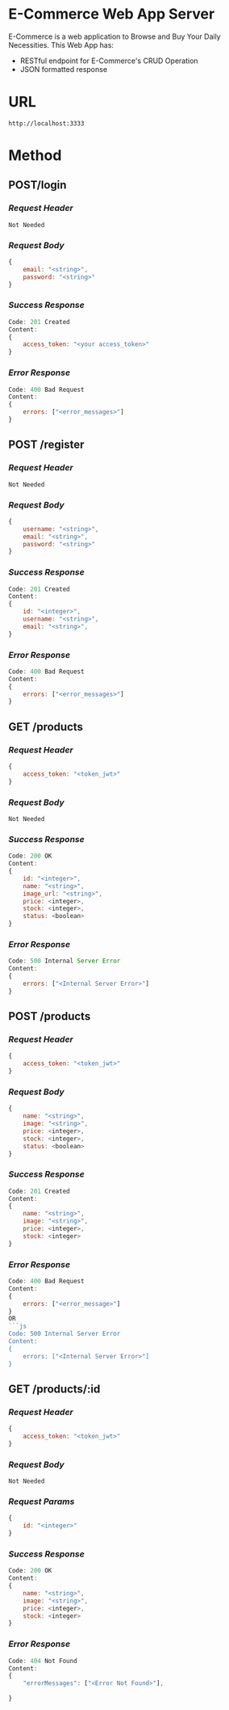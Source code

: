 # E-Commerce Web App Server
E-Commerce is a web application to Browse and Buy Your Daily Necessities. This Web App has:
- RESTful endpoint for E-Commerce's CRUD Operation
- JSON formatted response

# URL
```
http://localhost:3333
```
# Method
## POST/login
### *Request Header*

```Not Needed```
### *Request Body*

```js
{
    email: "<string>",
    password: "<string>"
}
```
### *Success Response*
```js
Code: 201 Created
Content: 
{
    access_token: "<your access_token>"
}
```

### *Error Response*
```js
Code: 400 Bad Request
Content:
{
    errors: ["<error_messages>"]
}
```

## POST /register
### *Request Header*

```Not Needed```
### *Request Body*

```js
{
    username: "<string>",
    email: "<string>",
    password: "<string>"
}
```
### *Success Response*
```js
Code: 201 Created
Content: 
{
    id: "<integer>",  
    username: "<string>",
    email: "<string>",
}
```

### *Error Response*
```js
Code: 400 Bad Request
Content:
{
    errors: ["<error_messages>"]
}
```

## GET /products
### *Request Header*

```js
{
    access_token: "<token_jwt>"
}
```
### *Request Body*

```
Not Needed
```
### *Success Response*
```js
Code: 200 OK
Content: 
{
    id: "<integer>",  
    name: "<string>",
    image_url: "<string>",
    price: <integer>,
    stock: <integer>,
    status: <boolean>
}
```

### *Error Response*
```js
Code: 500 Internal Server Error
Content:
{
    errors: ["<Internal Server Error>"]
}
```

## POST /products
### *Request Header*

```js
{
    access_token: "<token_jwt>"
}
```
### *Request Body*

```js
{
    name: "<string>",
    image: "<string>",
    price: <integer>,
    stock: <integer>,
    status: <boolean>
}
```
### *Success Response*
```js
Code: 201 Created
Content: 
{ 
    name: "<string>",
    image: "<string>",
    price: <integer>,
    stock: <integer>
}
```

### *Error Response*
```js
Code: 400 Bad Request
Content:
{
    errors: ["<error_message>"]
}
OR
```js
Code: 500 Internal Server Error
Content:
{
    errors: ["<Internal Server Error>"]
}
```


## GET /products/:id
### *Request Header*

```js
{
    access_token: "<token_jwt>"
}
```
### *Request Body*

```
Not Needed
```
### *Request Params*

```js
{
    id: "<integer>"
}
```

### *Success Response*
```js
Code: 200 OK
Content: 
{ 
    name: "<string>",
    image: "<string>",
    price: <integer>,
    stock: <integer>
}
```

### *Error Response*
```js
Code: 404 Not Found
Content:
{
    "errorMessages": ["<Error Not Found>"],
    
}
```
